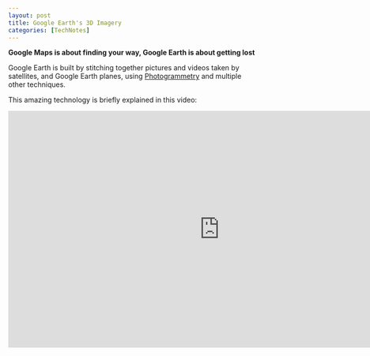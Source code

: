 ```yaml
---
layout: post
title: Google Earth's 3D Imagery
categories: [TechNotes]
---
```


**Google Maps is about finding your way, Google Earth is about getting lost**

Google Earth is built by stitching together pictures and videos taken by satellites, and Google Earth planes, using [Photogrammetry](https://en.wikipedia.org/wiki/Photogrammetry) and multiple other techniques.

This amazing technology is briefly explained in this video:

<iframe width="854" height="480" src="https://www.youtube.com/embed/suo_aUTUpps" frameborder="0" allowfullscreen></iframe>
